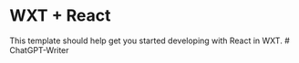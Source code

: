 # WXT + React

This template should help get you started developing with React in WXT.
#   C h a t G P T - W r i t e r 
 
 
